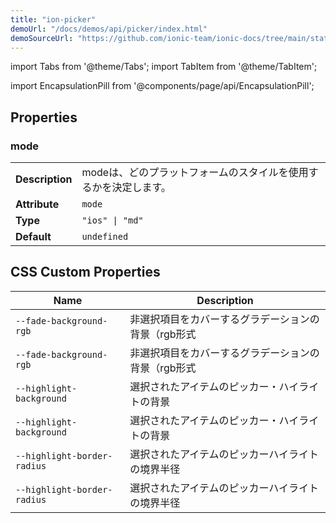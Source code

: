 ```yaml
---
title: "ion-picker"
demoUrl: "/docs/demos/api/picker/index.html"
demoSourceUrl: "https://github.com/ionic-team/ionic-docs/tree/main/static/demos/api/picker/index.html"
---
```

import Tabs from '@theme/Tabs';
import TabItem from '@theme/TabItem';

<head>
  <title>Picker | Display Buttons and Columns for ion-picker on Ionic Apps</title>
  <meta name="description" content="A Picker is a dialog that displays a row of buttons and columns underneath. Ion-picker appears on top of the app's content, and at the bottom of the viewport." />
</head>

import EncapsulationPill from '@components/page/api/EncapsulationPill';

<EncapsulationPill type="shadow" />


  
## Properties


### mode

| | |
| --- | --- |
| **Description** | modeは、どのプラットフォームのスタイルを使用するかを決定します。 |
| **Attribute** | `mode` |
| **Type** | `"ios" \| "md"` |
| **Default** | `undefined` |



## CSS Custom Properties

| Name | Description |
| --- | --- |
| `--fade-background-rgb` | 非選択項目をカバーするグラデーションの背景（rgb形式 |
| `--fade-background-rgb` | 非選択項目をカバーするグラデーションの背景（rgb形式 |
| `--highlight-background` | 選択されたアイテムのピッカー・ハイライトの背景 |
| `--highlight-background` | 選択されたアイテムのピッカー・ハイライトの背景 |
| `--highlight-border-radius` | 選択されたアイテムのピッカーハイライトの境界半径 |
| `--highlight-border-radius` | 選択されたアイテムのピッカーハイライトの境界半径 |

